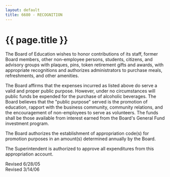 ```yaml
---
layout: default
title: 6680 - RECOGNITION
---
```


{{ page.title }}
================

The Board of Education wishes to honor contributions of its staff,
former Board members, other non-employee persons, students, citizens,
and advisory groups with plaques, pins, token retirement gifts and
awards, with appropriate recognitions and authorizes administrators to
purchase meals, refreshments, and other amenities.

The Board affirms that the expenses incurred as listed above do serve a
valid and proper public purpose. However, under no circumstances will
public funds be expended for the purchase of alcoholic beverages. The
Board believes that the "public purpose" served is the promotion of
education, rapport with the business community, community relations, and
the encouragement of non-employees to serve as volunteers. The funds
shall be those available from interest earned from the Board's General
Fund investment program.

The Board authorizes the establishment of appropriation code(s) for
promotion purposes in an amount(s) determined annually by the Board.

The Superintendent is authorized to approve all expenditures from this
appropriation account.

Revised 6/28/05\
 Revised 3/14/06
